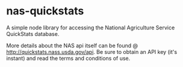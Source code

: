 # nas-quickstats
A simple node library for accessing the National Agriculture Service QuickStats database.

More details about the NAS api itself can be found
@ http://quickstats.nass.usda.gov/api. Be sure to obtain
an API key (it's instant) and read the terms and conditions
of use.
